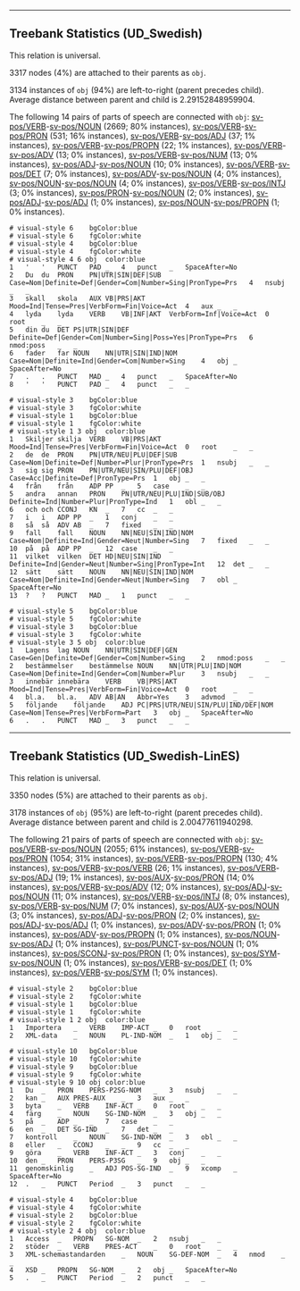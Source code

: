 

--------------------------------------------------------------------------------

## Treebank Statistics (UD_Swedish)

This relation is universal.

3317 nodes (4%) are attached to their parents as `obj`.

3134 instances of `obj` (94%) are left-to-right (parent precedes child).
Average distance between parent and child is 2.29152848959904.

The following 14 pairs of parts of speech are connected with `obj`: [sv-pos/VERB]()-[sv-pos/NOUN]() (2669; 80% instances), [sv-pos/VERB]()-[sv-pos/PRON]() (531; 16% instances), [sv-pos/VERB]()-[sv-pos/ADJ]() (37; 1% instances), [sv-pos/VERB]()-[sv-pos/PROPN]() (22; 1% instances), [sv-pos/VERB]()-[sv-pos/ADV]() (13; 0% instances), [sv-pos/VERB]()-[sv-pos/NUM]() (13; 0% instances), [sv-pos/ADJ]()-[sv-pos/NOUN]() (10; 0% instances), [sv-pos/VERB]()-[sv-pos/DET]() (7; 0% instances), [sv-pos/ADV]()-[sv-pos/NOUN]() (4; 0% instances), [sv-pos/NOUN]()-[sv-pos/NOUN]() (4; 0% instances), [sv-pos/VERB]()-[sv-pos/INTJ]() (3; 0% instances), [sv-pos/PRON]()-[sv-pos/NOUN]() (2; 0% instances), [sv-pos/ADJ]()-[sv-pos/ADJ]() (1; 0% instances), [sv-pos/NOUN]()-[sv-pos/PROPN]() (1; 0% instances).


~~~ conllu
# visual-style 6	bgColor:blue
# visual-style 6	fgColor:white
# visual-style 4	bgColor:blue
# visual-style 4	fgColor:white
# visual-style 4 6 obj	color:blue
1	'	'	PUNCT	PAD	_	4	punct	_	SpaceAfter=No
2	Du	du	PRON	PN|UTR|SIN|DEF|SUB	Case=Nom|Definite=Def|Gender=Com|Number=Sing|PronType=Prs	4	nsubj	_	_
3	skall	skola	AUX	VB|PRS|AKT	Mood=Ind|Tense=Pres|VerbForm=Fin|Voice=Act	4	aux	_	_
4	lyda	lyda	VERB	VB|INF|AKT	VerbForm=Inf|Voice=Act	0	root	_	_
5	din	du	DET	PS|UTR|SIN|DEF	Definite=Def|Gender=Com|Number=Sing|Poss=Yes|PronType=Prs	6	nmod:poss	_	_
6	fader	far	NOUN	NN|UTR|SIN|IND|NOM	Case=Nom|Definite=Ind|Gender=Com|Number=Sing	4	obj	_	SpaceAfter=No
7	.	.	PUNCT	MAD	_	4	punct	_	SpaceAfter=No
8	'	'	PUNCT	PAD	_	4	punct	_	_

~~~


~~~ conllu
# visual-style 3	bgColor:blue
# visual-style 3	fgColor:white
# visual-style 1	bgColor:blue
# visual-style 1	fgColor:white
# visual-style 1 3 obj	color:blue
1	Skiljer	skilja	VERB	VB|PRS|AKT	Mood=Ind|Tense=Pres|VerbForm=Fin|Voice=Act	0	root	_	_
2	de	de	PRON	PN|UTR/NEU|PLU|DEF|SUB	Case=Nom|Definite=Def|Number=Plur|PronType=Prs	1	nsubj	_	_
3	sig	sig	PRON	PN|UTR/NEU|SIN/PLU|DEF|OBJ	Case=Acc|Definite=Def|PronType=Prs	1	obj	_	_
4	från	från	ADP	PP	_	5	case	_	_
5	andra	annan	PRON	PN|UTR/NEU|PLU|IND|SUB/OBJ	Definite=Ind|Number=Plur|PronType=Ind	1	obl	_	_
6	och	och	CCONJ	KN	_	7	cc	_	_
7	i	i	ADP	PP	_	1	conj	_	_
8	så	så	ADV	AB	_	7	fixed	_	_
9	fall	fall	NOUN	NN|NEU|SIN|IND|NOM	Case=Nom|Definite=Ind|Gender=Neut|Number=Sing	7	fixed	_	_
10	på	på	ADP	PP	_	12	case	_	_
11	vilket	vilken	DET	HD|NEU|SIN|IND	Definite=Ind|Gender=Neut|Number=Sing|PronType=Int	12	det	_	_
12	sätt	sätt	NOUN	NN|NEU|SIN|IND|NOM	Case=Nom|Definite=Ind|Gender=Neut|Number=Sing	7	obl	_	SpaceAfter=No
13	?	?	PUNCT	MAD	_	1	punct	_	_

~~~


~~~ conllu
# visual-style 5	bgColor:blue
# visual-style 5	fgColor:white
# visual-style 3	bgColor:blue
# visual-style 3	fgColor:white
# visual-style 3 5 obj	color:blue
1	Lagens	lag	NOUN	NN|UTR|SIN|DEF|GEN	Case=Gen|Definite=Def|Gender=Com|Number=Sing	2	nmod:poss	_	_
2	bestämmelser	bestämmelse	NOUN	NN|UTR|PLU|IND|NOM	Case=Nom|Definite=Ind|Gender=Com|Number=Plur	3	nsubj	_	_
3	innebär	innebära	VERB	VB|PRS|AKT	Mood=Ind|Tense=Pres|VerbForm=Fin|Voice=Act	0	root	_	_
4	bl.a.	bl.a.	ADV	AB|AN	Abbr=Yes	3	advmod	_	_
5	följande	följande	ADJ	PC|PRS|UTR/NEU|SIN/PLU|IND/DEF|NOM	Case=Nom|Tense=Pres|VerbForm=Part	3	obj	_	SpaceAfter=No
6	.	.	PUNCT	MAD	_	3	punct	_	_

~~~




--------------------------------------------------------------------------------

## Treebank Statistics (UD_Swedish-LinES)

This relation is universal.

3350 nodes (5%) are attached to their parents as `obj`.

3178 instances of `obj` (95%) are left-to-right (parent precedes child).
Average distance between parent and child is 2.00477611940298.

The following 21 pairs of parts of speech are connected with `obj`: [sv-pos/VERB]()-[sv-pos/NOUN]() (2055; 61% instances), [sv-pos/VERB]()-[sv-pos/PRON]() (1054; 31% instances), [sv-pos/VERB]()-[sv-pos/PROPN]() (130; 4% instances), [sv-pos/VERB]()-[sv-pos/VERB]() (26; 1% instances), [sv-pos/VERB]()-[sv-pos/ADJ]() (19; 1% instances), [sv-pos/AUX]()-[sv-pos/PRON]() (14; 0% instances), [sv-pos/VERB]()-[sv-pos/ADV]() (12; 0% instances), [sv-pos/ADJ]()-[sv-pos/NOUN]() (11; 0% instances), [sv-pos/VERB]()-[sv-pos/INTJ]() (8; 0% instances), [sv-pos/VERB]()-[sv-pos/NUM]() (7; 0% instances), [sv-pos/AUX]()-[sv-pos/NOUN]() (3; 0% instances), [sv-pos/ADJ]()-[sv-pos/PRON]() (2; 0% instances), [sv-pos/ADJ]()-[sv-pos/ADJ]() (1; 0% instances), [sv-pos/ADV]()-[sv-pos/PRON]() (1; 0% instances), [sv-pos/ADV]()-[sv-pos/PROPN]() (1; 0% instances), [sv-pos/NOUN]()-[sv-pos/ADJ]() (1; 0% instances), [sv-pos/PUNCT]()-[sv-pos/NOUN]() (1; 0% instances), [sv-pos/SCONJ]()-[sv-pos/PRON]() (1; 0% instances), [sv-pos/SYM]()-[sv-pos/NOUN]() (1; 0% instances), [sv-pos/VERB]()-[sv-pos/DET]() (1; 0% instances), [sv-pos/VERB]()-[sv-pos/SYM]() (1; 0% instances).


~~~ conllu
# visual-style 2	bgColor:blue
# visual-style 2	fgColor:white
# visual-style 1	bgColor:blue
# visual-style 1	fgColor:white
# visual-style 1 2 obj	color:blue
1	Importera	_	VERB	IMP-ACT	_	0	root	_	_
2	XML-data	_	NOUN	PL-IND-NOM	_	1	obj	_	_

~~~


~~~ conllu
# visual-style 10	bgColor:blue
# visual-style 10	fgColor:white
# visual-style 9	bgColor:blue
# visual-style 9	fgColor:white
# visual-style 9 10 obj	color:blue
1	Du	_	PRON	PERS-P2SG-NOM	_	3	nsubj	_	_
2	kan	_	AUX	PRES-AUX	_	3	aux	_	_
3	byta	_	VERB	INF-ACT	_	0	root	_	_
4	färg	_	NOUN	SG-IND-NOM	_	3	obj	_	_
5	på	_	ADP	_	_	7	case	_	_
6	en	_	DET	SG-IND	_	7	det	_	_
7	kontroll	_	NOUN	SG-IND-NOM	_	3	obl	_	_
8	eller	_	CCONJ	_	_	9	cc	_	_
9	göra	_	VERB	INF-ACT	_	3	conj	_	_
10	den	_	PRON	PERS-P3SG	_	9	obj	_	_
11	genomskinlig	_	ADJ	POS-SG-IND	_	9	xcomp	_	SpaceAfter=No
12	.	_	PUNCT	Period	_	3	punct	_	_

~~~


~~~ conllu
# visual-style 4	bgColor:blue
# visual-style 4	fgColor:white
# visual-style 2	bgColor:blue
# visual-style 2	fgColor:white
# visual-style 2 4 obj	color:blue
1	Access	_	PROPN	SG-NOM	_	2	nsubj	_	_
2	stöder	_	VERB	PRES-ACT	_	0	root	_	_
3	XML-schemastandarden	_	NOUN	SG-DEF-NOM	_	4	nmod	_	_
4	XSD	_	PROPN	SG-NOM	_	2	obj	_	SpaceAfter=No
5	.	_	PUNCT	Period	_	2	punct	_	_

~~~


